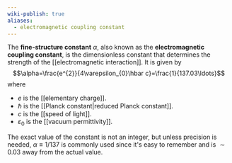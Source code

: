```yaml
---
wiki-publish: true
aliases:
  - electromagnetic coupling constant
---
```

The **fine-structure constant** $\alpha$, also known as the **electromagnetic coupling constant**, is the dimensionless constant that determines the strength of the [[electromagnetic interaction]]. It is given by
$$\alpha=\frac{e^{2}}{4\varepsilon_{0}\hbar c}=\frac{1}{137.03\ldots}$$
where
- $e$ is the [[elementary charge]].
- $\hbar$ is the [[Planck constant|reduced Planck constant]].
- $c$ is the [[speed of light]].
- $\varepsilon_{0}$ is the [[vacuum permittivity]].

The exact value of the constant is not an integer, but unless precision is needed, $\alpha\equiv1/137$ is commonly used since it's easy to remember and is $\sim0.03$ away from the actual value.